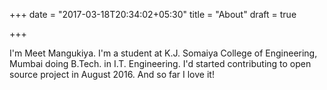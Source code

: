 +++
date = "2017-03-18T20:34:02+05:30"
title = "About"
draft = true

+++

I'm Meet Mangukiya. I'm a student at K.J. Somaiya College of Engineering, Mumbai
doing B.Tech. in I.T. Engineering. I'd started contributing to open source
project in August 2016. And so far I love it! 
